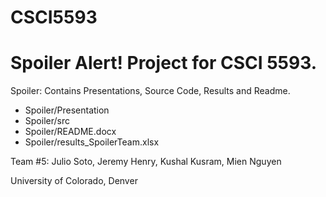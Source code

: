 # CSCI5593

# Spoiler Alert! Project for CSCI 5593.

Spoiler: Contains Presentations, Source Code, Results and Readme.

- Spoiler/Presentation
- Spoiler/src
- Spoiler/README.docx
- Spoiler/results_SpoilerTeam.xlsx
  

Team #5: Julio Soto, Jeremy Henry, Kushal Kusram, Mien Nguyen

University of Colorado, Denver
